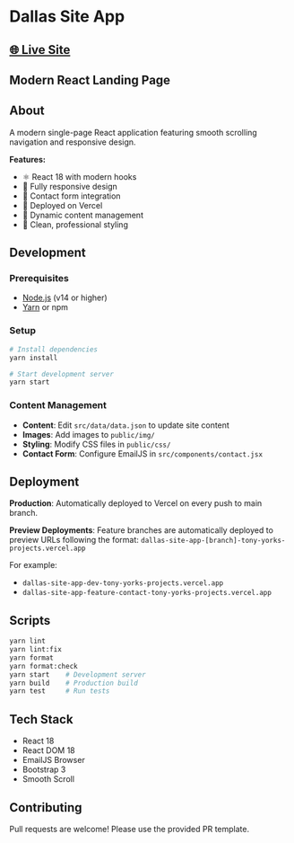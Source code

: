 # Dallas Site App

## [🌐 Live Site](https://dallas-site-app.vercel.app)

## Modern React Landing Page

## About

A modern single-page React application featuring smooth scrolling navigation and responsive design.

**Features:**

- ⚛️ React 18 with modern hooks
- 📱 Fully responsive design
- 📧 Contact form integration
- 🚀 Deployed on Vercel
- 📝 Dynamic content management
- 🎨 Clean, professional styling

## Development

### Prerequisites

- [Node.js](https://nodejs.org/) (v14 or higher)
- [Yarn](https://yarnpkg.com/) or npm

### Setup

```bash
# Install dependencies
yarn install

# Start development server
yarn start
```

### Content Management

- **Content**: Edit `src/data/data.json` to update site content
- **Images**: Add images to `public/img/`
- **Styling**: Modify CSS files in `public/css/`
- **Contact Form**: Configure EmailJS in `src/components/contact.jsx`

## Deployment

**Production**: Automatically deployed to Vercel on every push to main branch.

**Preview Deployments**: Feature branches are automatically deployed to preview URLs following the format:
`dallas-site-app-[branch]-tony-yorks-projects.vercel.app`

For example:

- `dallas-site-app-dev-tony-yorks-projects.vercel.app`
- `dallas-site-app-feature-contact-tony-yorks-projects.vercel.app`

## Scripts

```bash
yarn lint
yarn lint:fix
yarn format
yarn format:check
yarn start    # Development server
yarn build    # Production build
yarn test     # Run tests
```

## Tech Stack

- React 18
- React DOM 18
- EmailJS Browser
- Bootstrap 3
- Smooth Scroll

## Contributing

Pull requests are welcome! Please use the provided PR template.
